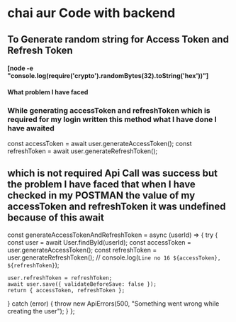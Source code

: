 # chai aur Code with backend


## To Generate random string for Access Token and Refresh Token
#### [node -e "console.log(require('crypto').randomBytes(32).toString('hex'))"]


#### What problem I have faced 
### While generating accessToken and refreshToken which is required for my login written this method what I have done I have awaited  
const accessToken = await user.generateAccessToken(); 
const refreshToken = await user.generateRefreshToken();

## which is not required Api Call was success but the problem I have faced that when I have checked in my POSTMAN the value of my accessToken and refreshToken it was undefined because of this await
const generateAccessTokenAndRefreshToken = async (userId) => {
  try {
    const user = await User.findById(userId);
    const accessToken =   user.generateAccessToken();
    const refreshToken =  user.generateRefreshToken();
    // console.log(`Line no 16 ${accessToken}, ${refreshToken}`);

    user.refreshToken = refreshToken;
    await user.save({ validateBeforeSave: false });
    return { accessToken, refreshToken };
  } catch (error) {
    throw new ApiErrors(500, "Something went wrong while creating the user");
  }
};